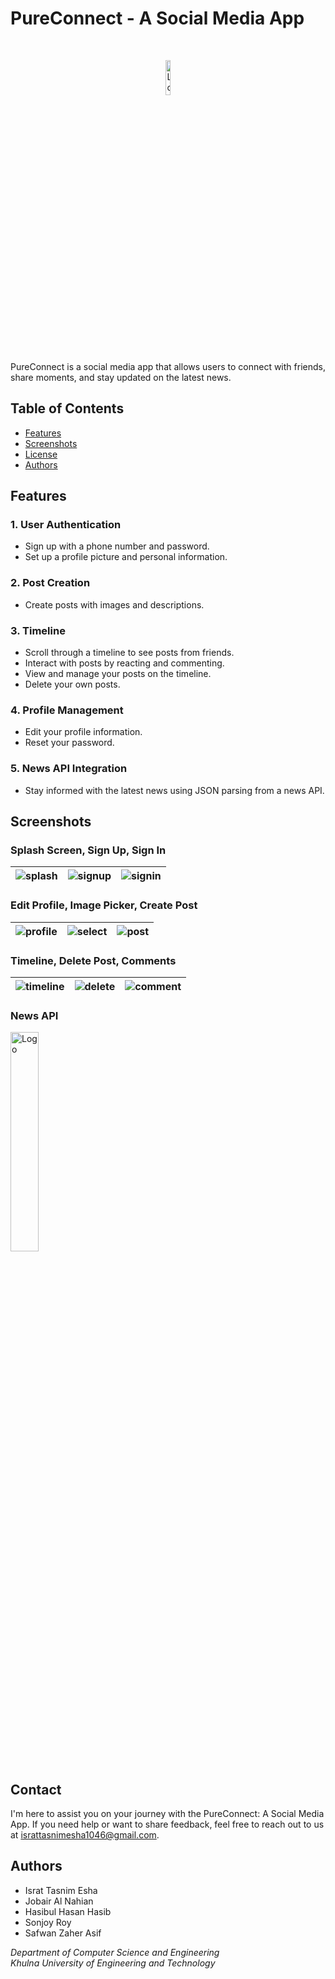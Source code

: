 # PureConnect - A Social Media App

<br>

<p align="center">
  <img src="https://github.com/IsratTasnimEsha/Social-Media-App/assets/88322977/c4ec5af9-afba-48c3-b723-e9ad17e1f643" alt="Logo" width="12%">
</p>


PureConnect is a social media app that allows users to connect with friends, share moments, and stay updated on the latest news.

## Table of Contents
- [Features](#features)
- [Screenshots](#screenshots)
- [License](#license)
- [Authors](#authors)

## Features

### 1. User Authentication
- Sign up with a phone number and password.
- Set up a profile picture and personal information.

### 2. Post Creation
- Create posts with images and descriptions.

### 3. Timeline
- Scroll through a timeline to see posts from friends.
- Interact with posts by reacting and commenting.
- View and manage your posts on the timeline.
- Delete your own posts.

### 4. Profile Management
- Edit your profile information.
- Reset your password.

### 5. News API Integration
- Stay informed with the latest news using JSON parsing from a news API.

## Screenshots

### Splash Screen, Sign Up, Sign In

| ![splash](https://github.com/IsratTasnimEsha/Social-Media-App/assets/88322977/0439e77b-4d27-4984-a30a-b20b7c84e50a.png) | ![signup](https://github.com/IsratTasnimEsha/Social-Media-App/assets/88322977/4d4f02d3-3966-4931-987c-4cdec45e8530.png) | ![signin](https://github.com/IsratTasnimEsha/Social-Media-App/assets/88322977/33467ad4-cb8b-4a46-aa32-ff77667c2c17.png) |
|---|---|---|

### Edit Profile, Image Picker, Create Post


| ![profile](https://github.com/IsratTasnimEsha/Social-Media-App/assets/88322977/3e9212a6-86f4-4c6b-a51f-bc97491dcb6b) | ![select](https://github.com/IsratTasnimEsha/Social-Media-App/assets/88322977/ed418fc3-af2b-4f75-a7af-b86de9d0399b) | ![post](https://github.com/IsratTasnimEsha/Social-Media-App/assets/88322977/a0a6510f-6ea4-4749-a469-dbcf2b7266f7) |
|---|---|---|

### Timeline, Delete Post, Comments

| ![timeline](https://github.com/IsratTasnimEsha/Social-Media-App/assets/88322977/bae2458e-a892-4e1b-8bf9-e27d0b2899ad) | ![delete](https://github.com/IsratTasnimEsha/Social-Media-App/assets/88322977/f6ae044f-5d59-48fa-bd6d-d4c5e2206724) | ![comment](https://github.com/IsratTasnimEsha/Social-Media-App/assets/88322977/a34c560f-e4f2-4dec-a2f6-dda82d59ad08) |
|---|---|---|

### News API

<p>
  <img src="https://github.com/IsratTasnimEsha/Social-Media-App/assets/88322977/6df924a3-9c02-4c13-954a-293727fd2168" alt="Logo" width="30%">
</p>

## Contact

I'm here to assist you on your journey with the PureConnect: A Social Media App. If you need help or want to share feedback, feel free to reach out to us at [israttasnimesha1046@gmail.com](mailto:israttasnimesha1046@gmail.com).

## Authors

- Israt Tasnim Esha
- Jobair Al Nahian
- Hasibul Hasan Hasib
- Sonjoy Roy
- Safwan Zaher Asif

*Department of Computer Science and Engineering*  
*Khulna University of Engineering and Technology*
